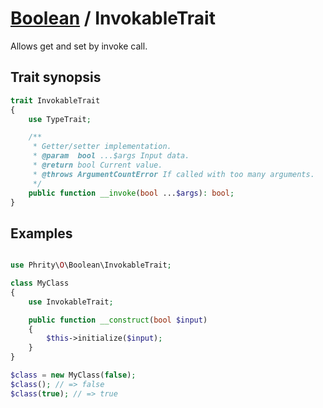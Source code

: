 # [Boolean](../Boolean.md) / InvokableTrait

Allows get and set by invoke call.

## Trait synopsis

```php
trait InvokableTrait
{
    use TypeTrait;

    /**
     * Getter/setter implementation.
     * @param  bool ...$args Input data.
     * @return bool Current value.
     * @throws ArgumentCountError If called with too many arguments.
     */
    public function __invoke(bool ...$args): bool;
}
```

## Examples

```php

use Phrity\O\Boolean\InvokableTrait;

class MyClass
{
    use InvokableTrait;

    public function __construct(bool $input)
    {
        $this->initialize($input);
    }
}

$class = new MyClass(false);
$class(); // => false
$class(true); // => true
```
